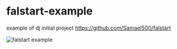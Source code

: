 # falstart-example
example of dj initial project https://github.com/Samael500/falstart


![falstart example](example.gif)
